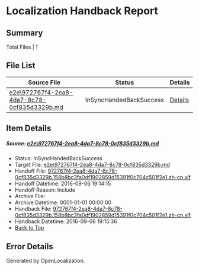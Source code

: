 # <a name='report-top'></a> Localization Handback Report

## Summary
 Total Files | 1

## File List
 Source File | Status | Details 
 ----------- | ------ | ------- 
 [e2e\972767f4-2ea8-4da7-8c78-0cf835d3329b.md](https://github.com/OpenLocalizationTestOrg/ol-test0/blob/997c8526132de29c2cf5bd7c8486df01790ac40c/e2e/972767f4-2ea8-4da7-8c78-0cf835d3329b.md) | InSyncHandedBackSuccess | [Details](#5b9feec3e731ca1ff6289049b6d844453dabbb045)

## Item Details
##### <a name='5b9feec3e731ca1ff6289049b6d844453dabbb045'></a> Source: [e2e\972767f4-2ea8-4da7-8c78-0cf835d3329b.md](https://github.com/OpenLocalizationTestOrg/ol-test0/blob/997c8526132de29c2cf5bd7c8486df01790ac40c/e2e/972767f4-2ea8-4da7-8c78-0cf835d3329b.md)
* Status: InSyncHandedBackSuccess
* Target File: [e2e\972767f4-2ea8-4da7-8c78-0cf835d3329b.md](https://github.com/OpenLocalizationTestOrg/ol-test0-zhcn/blob/4966be46070f2f8a826279142717f35c0bde247d/e2e/972767f4-2ea8-4da7-8c78-0cf835d3329b.md)
* Handoff File: [972767f4-2ea8-4da7-8c78-0cf835d3329b.158b8bc3fa0df1902859d15391f0c704c501f2e1.zh-cn.xlf](https://github.com/OpenLocalizationTestOrg/ol-test0-handoff/blob/726a18e59b0b4adb9b299f0ba8bade151cb193d8/ol-handoff/OpenLocalizationTestOrg/ol-test0-zhcn/ci/ht/972767f4-2ea8-4da7-8c78-0cf835d3329b.158b8bc3fa0df1902859d15391f0c704c501f2e1.zh-cn.xlf)
* Handoff Datetime: 2016-09-06 19:14:15
* Handoff Reason: Include
* Archive File: 
* Archive Datetime: 0001-01-01 00:00:00
* Handback File: [972767f4-2ea8-4da7-8c78-0cf835d3329b.158b8bc3fa0df1902859d15391f0c704c501f2e1.zh-cn.xlf](https://github.com/OpenLocalizationTestOrg/ol-test0-handback/blob/537a59ebefa64705e6ce81387f3ea66838ae1e02/ol-handback/OpenLocalizationTestOrg/ol-test0-zhcn/ci/ht/972767f4-2ea8-4da7-8c78-0cf835d3329b.158b8bc3fa0df1902859d15391f0c704c501f2e1.zh-cn.xlf)
* Handback Datetime: 2016-09-06 19:15:36
* [Back to Top](#report-top)


## Error Details

Generated by OpenLocalization.
